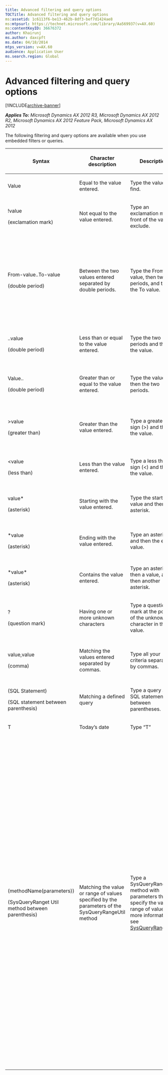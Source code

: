 ```yaml
---
title: Advanced filtering and query options
TOCTitle: Advanced filtering and query options
ms:assetid: 1c6113f6-be13-462b-8df3-bef7d1424ae8
ms:mtpsurl: https://technet.microsoft.com/library/Aa569937(v=AX.60)
ms:contentKeyID: 36676372
author: Khairunj
ms.author: daxcpft
ms.date: 04/18/2014
mtps_version: v=AX.60
audience: Application User
ms.search.region: Global
---
```


# Advanced filtering and query options 


[!INCLUDE[archive-banner](includes/archive-banner.md)]


_**Applies To:** Microsoft Dynamics AX 2012 R3, Microsoft Dynamics AX 2012 R2, Microsoft Dynamics AX 2012 Feature Pack, Microsoft Dynamics AX 2012_

The following filtering and query options are available when you use embedded filters or queries.

<table>
<colgroup>
<col style="width: 25%" />
<col style="width: 25%" />
<col style="width: 25%" />
<col style="width: 25%" />
</colgroup>
<thead>
<tr class="header">
<th><p>Syntax</p></th>
<th><p>Character description</p></th>
<th><p>Description</p></th>
<th><p>Example</p></th>
</tr>
</thead>
<tbody>
<tr class="odd">
<td><p>Value</p></td>
<td><p>Equal to the value entered.</p></td>
<td><p>Type the value to find.</p></td>
<td><p>Smith finds &quot;Smith&quot;.</p></td>
</tr>
<tr class="even">
<td><p>!value</p>
<p>(exclamation mark)</p></td>
<td><p>Not equal to the value entered.</p></td>
<td><p>Type an exclamation mark in front of the value to exclude.</p></td>
<td><p>!Smith finds all values except &quot;Smith&quot;.</p></td>
</tr>
<tr class="odd">
<td><p>From-value..To-value</p>
<p>(double period)</p></td>
<td><p>Between the two values entered separated by double periods.</p></td>
<td><p>Type the From value, then two periods, and then the To value.</p></td>
<td><p>1..10 finds all values from 1 through 10.</p>
<p>However, in a string field A..C finds all values starting with &quot;A&quot; and &quot;B&quot; and values exactly equal to &quot;C.&quot; For example, &quot;Ca&quot; will not be found.</p>
<p>To find all values from &quot;A*&quot; through &quot;C*&quot;, write A..D.</p></td>
</tr>
<tr class="even">
<td><p>..value</p>
<p>(double period)</p></td>
<td><p>Less than or equal to the value entered.</p></td>
<td><p>Type the two periods and then the value.</p></td>
<td><p>..1000 finds any number less than or equal to 1000, for example &quot;100&quot;, &quot;999,95&quot;, and 1,000.</p></td>
</tr>
<tr class="odd">
<td><p>Value..</p>
<p>(double period)</p></td>
<td><p>Greater than or equal to the value entered.</p></td>
<td><p>Type the value and then the two periods.</p></td>
<td><p>1000.. finds any number greater than or equal to 1000, for example &quot;1,000&quot;, &quot;1,000.01&quot;, and &quot;1,000,000&quot;.</p></td>
</tr>
<tr class="even">
<td><p>&gt;value</p>
<p>(greater than)</p></td>
<td><p>Greater than the value entered.</p></td>
<td><p>Type a greater than sign (&gt;) and then the value.</p></td>
<td><p>&gt;1000 finds any number greater than 1000, for example &quot;1000.01&quot;, &quot;20,000&quot;, and &quot;1,000,000&quot;.</p></td>
</tr>
<tr class="odd">
<td><p>&lt;value</p>
<p>(less than)</p></td>
<td><p>Less than the value entered.</p></td>
<td><p>Type a less than sign (&lt;) and then the value.</p></td>
<td><p>&lt;1000 finds any number less than 1000, for example &quot;999.99&quot;, &quot;1&quot;, and &quot;-200&quot;.</p></td>
</tr>
<tr class="even">
<td><p>value*</p>
<p>(asterisk)</p></td>
<td><p>Starting with the value entered.</p></td>
<td><p>Type the starting value and then an asterisk.</p></td>
<td><p>S* finds any string that starts with S, such as &quot;Stockholm&quot;, &quot;Sydney&quot;, and &quot;San Francisco.&quot;</p></td>
</tr>
<tr class="odd">
<td><p>*value</p>
<p>(asterisk)</p></td>
<td><p>Ending with the value entered.</p></td>
<td><p>Type an asterisk and then the ending value.</p></td>
<td><p>*east finds any string that ends with east, such as &quot;Northeast&quot; and &quot;Southeast.&quot;</p></td>
</tr>
<tr class="even">
<td><p>*value*</p>
<p>(asterisk)</p></td>
<td><p>Contains the value entered.</p></td>
<td><p>Type an asterisk, then a value, and then another asterisk.</p></td>
<td><p>*th* finds any string that contains &quot;th,&quot; such as &quot;Northeast&quot; and &quot;Southeast.&quot;</p></td>
</tr>
<tr class="odd">
<td><p>?</p>
<p>(question mark)</p></td>
<td><p>Having one or more unknown characters</p></td>
<td><p>Type a question mark at the position of the unknown character in the value.</p></td>
<td><p>Sm?th finds &quot;Smith&quot; and &quot;Smyth&quot;</p></td>
</tr>
<tr class="even">
<td><p>value,value</p>
<p>(comma)</p></td>
<td><p>Matching the values entered separated by commas.</p></td>
<td><p>Type all your criteria separated by commas.</p></td>
<td><p>A, D, F, G finds exactly &quot;A&quot;, &quot;D&quot;, &quot;F&quot; and &quot;G&quot;.</p>
<p>10, 20, 30, 100 finds exactly &quot;10, 20, 30, 100&quot;.</p></td>
</tr>
<tr class="odd">
<td><p>(SQL Statement)</p>
<p>(SQL statement between parenthesis)</p></td>
<td><p>Matching a defined query</p></td>
<td><p>Type a query as an SQL statement between parentheses.</p></td>
<td><p>(data source.Fieldname != &quot;A&quot;)</p></td>
</tr>
<tr class="even">
<td><p>T</p></td>
<td><p>Today’s date</p></td>
<td><p>Type “T”</p></td>
<td><p></p></td>
</tr>
<tr class="odd">
<td><p>(methodName(parameters))</p>
<p>(SysQueryRanget Util method between parenthesis)</p></td>
<td><p>Matching the value or range of values specified by the parameters of the SysQueryRangeUtil method</p></td>
<td><p>Type a SysQueryRangeUtil method with parameters that specify the value or range of values. For more information, see <a href="https://technet.microsoft.com/library/gg964746(v=ax.60)">SysQueryRangeUtil</a>.</p></td>
<td><p></p>
<ol>
<li><p>Click <strong>Accounts receivable</strong> &gt; <strong>Common</strong> &gt; <strong>Customer invoices</strong> &gt; <strong>Open customer invoices</strong>.</p></li>
<li><p>Press CTRL+F3 to open the <strong>Inquiry</strong> form.</p></li>
<li><p>On the <strong>Range</strong> tab, click <strong>Add</strong>.</p></li>
<li><p>In the <strong>Table</strong> field, select <strong>Open customer transactions</strong>.</p></li>
<li><p>In the <strong>Field</strong> field, select <strong>Due date</strong>.</p></li>
<li><p>In the <strong>Criteria</strong> field, enter the following:</p>
<p>(yearRange(-2,0))</p></li>
<li><p>Click <strong>OK</strong>. The list page is updated to list the invoices that match the criteria. For this specific example, invoices that were due in the previous two years are listed in the list page.</p></li>
</ol>
<p>The following are additional examples of SysQueryRangeUtil methods with Parameters:</p>
<ul>
<li><p>Yesterday – Enter “(Day(-1))”</p></li>
<li><p>Today – Enter “(Day(0))”</p></li>
<li><p>Tomorrow – Enter “(Day(1))”</p></li>
<li><p>Last 30 days – Enter “(DayRange(-30,0))</p></li>
<li><p>Previous 30 days and future 30 days– Enter “(DayRange(-30,30))”</p></li>
</ul></td>
</tr>
</tbody>
</table>

  


